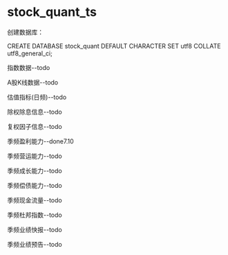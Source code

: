 # stock_quant_ts

创建数据库：

CREATE DATABASE stock_quant DEFAULT CHARACTER SET utf8 COLLATE utf8_general_ci;

指数数据--todo

A股K线数据--todo

估值指标(日频)--todo

除权除息信息--todo

复权因子信息--todo

季频盈利能力--done7.10

季频营运能力--todo

季频成长能力--todo

季频偿债能力--todo

季频现金流量--todo

季频杜邦指数--todo

季频业绩快报--todo

季频业绩预告--todo
